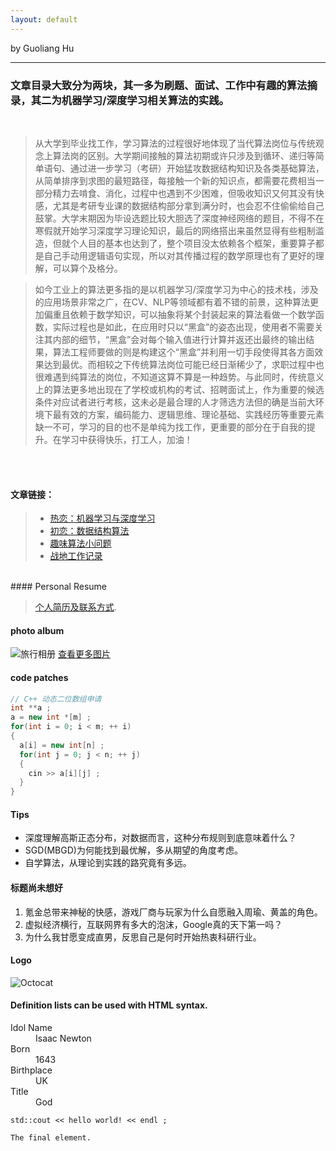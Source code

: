 ```yaml
---
layout: default
---
```

by Guoliang Hu

* * *

### 文章目录大致分为两块，其一多为刷题、面试、工作中有趣的算法摘录，其二为机器学习/深度学习相关算法的实践。

<br/>

  >从大学到毕业找工作，学习算法的过程很好地体现了当代算法岗位与传统观念上算法岗的区别。大学期间接触的算法初期或许只涉及到循环、递归等简单语句、通过进一步学习（考研）开始猛攻数据结构知识及各类基础算法，从简单排序到求图的最短路径，每接触一个新的知识点，都需要花费相当一部分精力去啃食、消化，过程中也遇到不少困难，但吸收知识又何其没有快感，尤其是考研专业课的数据结构部分拿到满分时，也会忍不住偷偷给自己鼓掌。大学末期因为毕设选题比较大胆选了深度神经网络的题目，不得不在寒假就开始学习深度学习理论知识，最后的网络搭出来虽然显得有些粗制滥造，但就个人目的基本也达到了，整个项目没太依赖各个框架，重要算子都是自己手动用逻辑语句实现，所以对其传播过程的数学原理也有了更好的理解，可以算个及格分。

  >如今工业上的算法更多指的是以机器学习/深度学习为中心的技术栈，涉及的应用场景非常之广，在CV、NLP等领域都有着不错的前景，这种算法更加偏重且依赖于数学知识，可以抽象将某个封装起来的算法看做一个数学函数，实际过程也是如此，在应用时只以“黑盒”的姿态出现，使用者不需要关注其内部的细节，“黑盒”会对每个输入值进行计算并返还出最终的输出结果，算法工程师要做的则是构建这个“黑盒”并利用一切手段使得其各方面效果达到最优。而相较之下传统算法岗位可能已经日渐稀少了，求职过程中也很难遇到纯算法的岗位，不知道这算不算是一种趋势。与此同时，传统意义上的算法更多地出现在了学校或机构的考试、招聘面试上，作为重要的候选条件对应试者进行考核，这未必是最合理的人才筛选方法但的确是当前大环境下最有效的方案，编码能力、逻辑思维、理论基础、实践经历等重要元素缺一不可，学习的目的也不是单纯为找工作，更重要的部分在于自我的提升。在学习中获得快乐，打工人，加油！



<br/>
<br/>


#### 文章链接：


> *   [热恋：机器学习与深度学习](./AI_algorithms/index.md)
> *   [初恋：数据结构算法](./Datastructure/index.md)
> *   [趣味算法小问题](./Algorithm_problem/index.md)
> *   [战地工作记录](./Work_log/index.md)

<br/>
#### Personal Resume

> [个人简历及联系方式](./resume.pdf).

#### photo album

![旅行相册](./Photo_album/bg.jpg)
[查看更多图片](./index.md)

#### code patches

```c++
// C++ 动态二位数组申请
int **a ;
a = new int *[m] ;
for(int i = 0; i < m; ++ i)
{
  a[i] = new int[n] ;
  for(int j = 0; j < n; ++ j)
  {
    cin >> a[i][j] ;
  }
}
```
#### Tips

*   深度理解高斯正态分布，对数据而言，这种分布规则到底意味着什么？
*   SGD(MBGD)为何能找到最优解，多从期望的角度考虑。
*   自学算法，从理论到实践的路究竟有多远。

#### 标题尚未想好

1.  氪金总带来神秘的快感，游戏厂商与玩家为什么自愿融入周瑜、黄盖的角色。
2.  虚拟经济横行，互联网界有多大的泡沫，Google真的天下第一吗？
3.  为什么我甘愿变成直男，反思自己是何时开始热衷科研行业。

#### Logo

![Octocat](https://github.githubassets.com/images/icons/emoji/octocat.png)

#### Definition lists can be used with HTML syntax.

<dl>
<dt>Idol Name</dt>
<dd>Isaac Newton</dd>
<dt>Born</dt>
<dd>1643</dd>
<dt>Birthplace</dt>
<dd>UK</dd>
<dt>Title</dt>
<dd>God</dd>
</dl>

```
std::cout << hello world! << endl ;
```

```
The final element.
```
